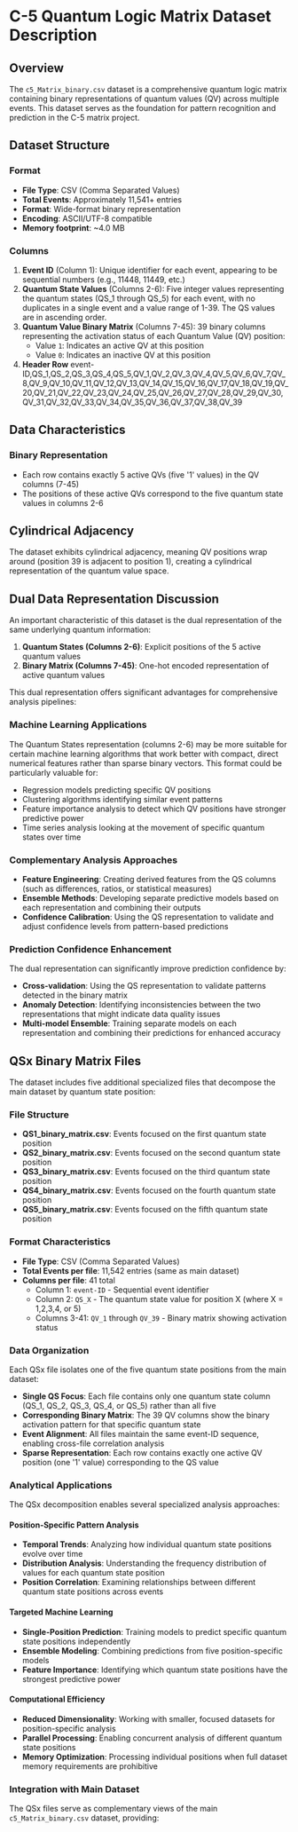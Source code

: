 # C-5 Quantum Logic Matrix Dataset Description

## Overview
The `c5_Matrix_binary.csv` dataset is a comprehensive quantum logic matrix containing binary representations of quantum values (QV) across multiple events. This dataset serves as the foundation for pattern recognition and prediction in the C-5 matrix project.

## Dataset Structure

### Format
- **File Type**: CSV (Comma Separated Values)
- **Total Events**: Approximately 11,541+ entries
- **Format**: Wide-format binary representation
- **Encoding**: ASCII/UTF-8 compatible
- **Memory footprint**: ~4.0 MB


### Columns
1. **Event ID** (Column 1): Unique identifier for each event, appearing to be sequential numbers (e.g., 11448, 11449, etc.)
2. **Quantum State Values** (Columns 2-6): Five integer values representing the quantum states (QS_1 through QS_5) for each event, with no duplicates in a single event and a value range of 1-39. The QS values are in ascending order.
3. **Quantum Value Binary Matrix** (Columns 7-45): 39 binary columns representing the activation status of each Quantum Value (QV) position:
   - Value `1`: Indicates an active QV at this position
   - Value `0`: Indicates an inactive QV at this position
4. **Header Row**
event-ID,QS_1,QS_2,QS_3,QS_4,QS_5,QV_1,QV_2,QV_3,QV_4,QV_5,QV_6,QV_7,QV_8,QV_9,QV_10,QV_11,QV_12,QV_13,QV_14,QV_15,QV_16,QV_17,QV_18,QV_19,QV_20,QV_21,QV_22,QV_23,QV_24,QV_25,QV_26,QV_27,QV_28,QV_29,QV_30,QV_31,QV_32,QV_33,QV_34,QV_35,QV_36,QV_37,QV_38,QV_39

## Data Characteristics

### Binary Representation
- Each row contains exactly 5 active QVs (five '1' values) in the QV columns (7-45)
- The positions of these active QVs correspond to the five quantum state values in columns 2-6

## Cylindrical Adjacency
The dataset exhibits cylindrical adjacency, meaning QV positions wrap around (position 39 is adjacent to position 1), creating a cylindrical representation of the quantum value space.

## Dual Data Representation Discussion

An important characteristic of this dataset is the dual representation of the same underlying quantum information:

1. **Quantum States (Columns 2-6)**: Explicit positions of the 5 active quantum values
2. **Binary Matrix (Columns 7-45)**: One-hot encoded representation of active quantum values

This dual representation offers significant advantages for comprehensive analysis pipelines:

### Machine Learning Applications

The Quantum States representation (columns 2-6) may be more suitable for certain machine learning algorithms that work better with compact, direct numerical features rather than sparse binary vectors. This format could be particularly valuable for:

- Regression models predicting specific QV positions
- Clustering algorithms identifying similar event patterns
- Feature importance analysis to detect which QV positions have stronger predictive power
- Time series analysis looking at the movement of specific quantum states over time

### Complementary Analysis Approaches

- **Feature Engineering**: Creating derived features from the QS columns (such as differences, ratios, or statistical measures)
- **Ensemble Methods**: Developing separate predictive models based on each representation and combining their outputs
- **Confidence Calibration**: Using the QS representation to validate and adjust confidence levels from pattern-based predictions

### Prediction Confidence Enhancement

The dual representation can significantly improve prediction confidence by:

- **Cross-validation**: Using the QS representation to validate patterns detected in the binary matrix
- **Anomaly Detection**: Identifying inconsistencies between the two representations that might indicate data quality issues
- **Multi-model Ensemble**: Training separate models on each representation and combining their predictions for enhanced accuracy

## QSx Binary Matrix Files

The dataset includes five additional specialized files that decompose the main dataset by quantum state position:

### File Structure
- **QS1_binary_matrix.csv**: Events focused on the first quantum state position
- **QS2_binary_matrix.csv**: Events focused on the second quantum state position  
- **QS3_binary_matrix.csv**: Events focused on the third quantum state position
- **QS4_binary_matrix.csv**: Events focused on the fourth quantum state position
- **QS5_binary_matrix.csv**: Events focused on the fifth quantum state position

### Format Characteristics
- **File Type**: CSV (Comma Separated Values)
- **Total Events per file**: 11,542 entries (same as main dataset)
- **Columns per file**: 41 total
  - Column 1: `event-ID` - Sequential event identifier
  - Column 2: `QS_X` - The quantum state value for position X (where X = 1,2,3,4, or 5)
  - Columns 3-41: `QV_1` through `QV_39` - Binary matrix showing activation status

### Data Organization
Each QSx file isolates one of the five quantum state positions from the main dataset:

- **Single QS Focus**: Each file contains only one quantum state column (QS_1, QS_2, QS_3, QS_4, or QS_5) rather than all five
- **Corresponding Binary Matrix**: The 39 QV columns show the binary activation pattern for that specific quantum state
- **Event Alignment**: All files maintain the same event-ID sequence, enabling cross-file correlation analysis
- **Sparse Representation**: Each row contains exactly one active QV position (one '1' value) corresponding to the QS value

### Analytical Applications

The QSx decomposition enables several specialized analysis approaches:

#### Position-Specific Pattern Analysis
- **Temporal Trends**: Analyzing how individual quantum state positions evolve over time
- **Distribution Analysis**: Understanding the frequency distribution of values for each quantum state position
- **Position Correlation**: Examining relationships between different quantum state positions across events

#### Targeted Machine Learning
- **Single-Position Prediction**: Training models to predict specific quantum state positions independently
- **Ensemble Modeling**: Combining predictions from five position-specific models
- **Feature Importance**: Identifying which quantum state positions have the strongest predictive power

#### Computational Efficiency
- **Reduced Dimensionality**: Working with smaller, focused datasets for position-specific analysis
- **Parallel Processing**: Enabling concurrent analysis of different quantum state positions
- **Memory Optimization**: Processing individual positions when full dataset memory requirements are prohibitive

### Integration with Main Dataset
The QSx files serve as complementary views of the main `c5_Matrix_binary.csv` dataset, providing:
